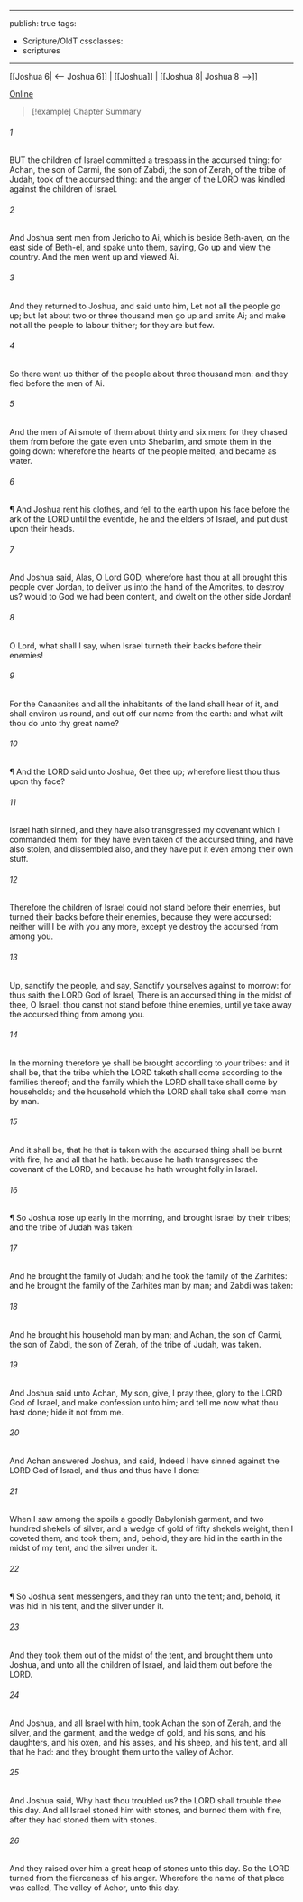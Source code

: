 

---
publish: true
tags:
  - Scripture/OldT
cssclasses:
  - scriptures
---
[[Joshua 6| <-- Joshua 6]] | [[Joshua]] | [[Joshua 8| Joshua 8 -->]]

[Online](https://churchofjesuschrist.org/study/scriptures/ot/josh/7?lang=eng)

>[!example] Chapter Summary
>
###### 1
BUT the children of Israel committed a trespass in the accursed thing: for Achan, the son of Carmi, the son of Zabdi, the son of Zerah, of the tribe of Judah, took of the accursed thing: and the anger of the LORD was kindled against the children of Israel.
###### 2
And Joshua sent men from Jericho to Ai, which is beside Beth-aven, on the east side of Beth-el, and spake unto them, saying, Go up and view the country.  And the men went up and viewed Ai.
###### 3
And they returned to Joshua, and said unto him, Let not all the people go up; but let about two or three thousand men go up and smite Ai; and make not all the people to labour thither; for they are but few.
###### 4
So there went up thither of the people about three thousand men: and they fled before the men of Ai.
###### 5
And the men of Ai smote of them about thirty and six men: for they chased them from before the gate even unto Shebarim, and smote them in the going down: wherefore the hearts of the people melted, and became as water.
###### 6
¶ And Joshua rent his clothes, and fell to the earth upon his face before the ark of the LORD until the eventide, he and the elders of Israel, and put dust upon their heads.
###### 7
And Joshua said, Alas, O Lord GOD, wherefore hast thou at all brought this people over Jordan, to deliver us into the hand of the Amorites, to destroy us?  would to God we had been content, and dwelt on the other side Jordan!
###### 8
O Lord, what shall I say, when Israel turneth their backs before their enemies!
###### 9
For the Canaanites and all the inhabitants of the land shall hear of it, and shall environ us round, and cut off our name from the earth: and what wilt thou do unto thy great name?
###### 10
¶ And the LORD said unto Joshua, Get thee up; wherefore liest thou thus upon thy face?
###### 11
Israel hath sinned, and they have also transgressed my covenant which I commanded them: for they have even taken of the accursed thing, and have also stolen, and dissembled also, and they have put it even among their own stuff.
###### 12
Therefore the children of Israel could not stand before their enemies, but turned their backs before their enemies, because they were accursed: neither will I be with you any more, except ye destroy the accursed from among you.
###### 13
Up, sanctify the people, and say, Sanctify yourselves against to morrow: for thus saith the LORD God of Israel, There is an accursed thing in the midst of thee, O Israel: thou canst not stand before thine enemies, until ye take away the accursed thing from among you.
###### 14
In the morning therefore ye shall be brought according to your tribes: and it shall be, that the tribe which the LORD taketh shall come according to the families thereof; and the family which the LORD shall take shall come by households; and the household which the LORD shall take shall come man by man.
###### 15
And it shall be, that he that is taken with the accursed thing shall be burnt with fire, he and all that he hath: because he hath transgressed the covenant of the LORD, and because he hath wrought folly in Israel.
###### 16
¶ So Joshua rose up early in the morning, and brought Israel by their tribes; and the tribe of Judah was taken:
###### 17
And he brought the family of Judah; and he took the family of the Zarhites: and he brought the family of the Zarhites man by man; and Zabdi was taken:
###### 18
And he brought his household man by man; and Achan, the son of Carmi, the son of Zabdi, the son of Zerah, of the tribe of Judah, was taken.
###### 19
And Joshua said unto Achan, My son, give, I pray thee, glory to the LORD God of Israel, and make confession unto him; and tell me now what thou hast done; hide it not from me.
###### 20
And Achan answered Joshua, and said, Indeed I have sinned against the LORD God of Israel, and thus and thus have I done:
###### 21
When I saw among the spoils a goodly Babylonish garment, and two hundred shekels of silver, and a wedge of gold of fifty shekels weight, then I coveted them, and took them; and, behold, they are hid in the earth in the midst of my tent, and the silver under it.
###### 22
¶ So Joshua sent messengers, and they ran unto the tent; and, behold, it was hid in his tent, and the silver under it.
###### 23
And they took them out of the midst of the tent, and brought them unto Joshua, and unto all the children of Israel, and laid them out before the LORD.
###### 24
And Joshua, and all Israel with him, took Achan the son of Zerah, and the silver, and the garment, and the wedge of gold, and his sons, and his daughters, and his oxen, and his asses, and his sheep, and his tent, and all that he had: and they brought them unto the valley of Achor.
###### 25
And Joshua said, Why hast thou troubled us?  the LORD shall trouble thee this day.  And all Israel stoned him with stones, and burned them with fire, after they had stoned them with stones.
###### 26
And they raised over him a great heap of stones unto this day.  So the LORD turned from the fierceness of his anger.  Wherefore the name of that place was called, The valley of Achor, unto this day.



